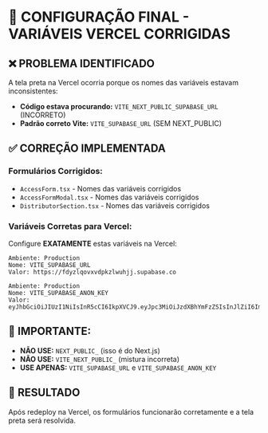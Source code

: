 # 🔧 CONFIGURAÇÃO FINAL - VARIÁVEIS VERCEL CORRIGIDAS

## ❌ **PROBLEMA IDENTIFICADO**
A tela preta na Vercel ocorria porque os nomes das variáveis estavam inconsistentes:
- **Código estava procurando:** `VITE_NEXT_PUBLIC_SUPABASE_URL` (INCORRETO)
- **Padrão correto Vite:** `VITE_SUPABASE_URL` (SEM NEXT_PUBLIC)

## ✅ **CORREÇÃO IMPLEMENTADA**

### **Formulários Corrigidos:**
- `AccessForm.tsx` - Nomes das variáveis corrigidos
- `AccessFormModal.tsx` - Nomes das variáveis corrigidos
- `DistributorSection.tsx` - Nomes das variáveis corrigidos

### **Variáveis Corretas para Vercel:**

Configure **EXATAMENTE** estas variáveis na Vercel:

```
Ambiente: Production
Nome: VITE_SUPABASE_URL
Valor: https://fdyzlqovxvdpkzlwuhjj.supabase.co

Ambiente: Production  
Nome: VITE_SUPABASE_ANON_KEY
Valor: eyJhbGciOiJIUzI1NiIsInR5cCI6IkpXVCJ9.eyJpc3MiOiJzdXBhYmFzZSIsInJlZiI6ImZkeXpscW92eHZkcGt6bHd1aGpqIiwicm9sZSI6ImFub24iLCJpYXQiOjE3NTQ1MjQwNzIsImV4cCI6MjA3MDEwMDA3Mn0.0itJku2mVxd8MIvk7lo7Y8gamram_QYCluzHbNUT88Y
```

## 🚨 **IMPORTANTE:**
- **NÃO USE:** `NEXT_PUBLIC_` (isso é do Next.js)
- **NÃO USE:** `VITE_NEXT_PUBLIC_` (mistura incorreta)
- **USE APENAS:** `VITE_SUPABASE_URL` e `VITE_SUPABASE_ANON_KEY`

## 🎯 **RESULTADO**
Após redeploy na Vercel, os formulários funcionarão corretamente e a tela preta será resolvida.